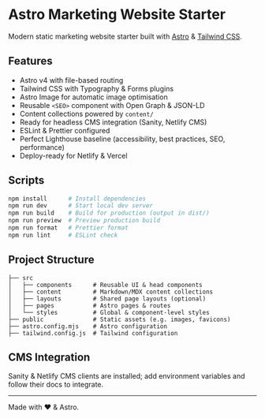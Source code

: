 # Astro Marketing Website Starter

Modern static marketing website starter built with [Astro](https://astro.build) & [Tailwind CSS](https://tailwindcss.com).

## Features

- Astro v4 with file-based routing
- Tailwind CSS with Typography & Forms plugins
- Astro Image for automatic image optimisation
- Reusable `<SEO>` component with Open Graph & JSON-LD
- Content collections powered by `content/`
- Ready for headless CMS integration (Sanity, Netlify CMS)
- ESLint & Prettier configured
- Perfect Lighthouse baseline (accessibility, best practices, SEO, performance)
- Deploy-ready for Netlify & Vercel

## Scripts

```bash
npm install      # Install dependencies
npm run dev      # Start local dev server
npm run build    # Build for production (output in dist/)
npm run preview  # Preview production build
npm run format   # Prettier format
npm run lint     # ESLint check
```

## Project Structure

```
├── src
│   ├── components      # Reusable UI & head components
│   ├── content         # Markdown/MDX content collections
│   ├── layouts         # Shared page layouts (optional)
│   ├── pages           # Astro pages & routes
│   └── styles          # Global & component-level styles
├── public              # Static assets (e.g. images, favicons)
├── astro.config.mjs    # Astro configuration
├── tailwind.config.js  # Tailwind configuration
```

## CMS Integration

Sanity & Netlify CMS clients are installed; add environment variables and follow their docs to integrate.

---

Made with ❤️ & Astro.
